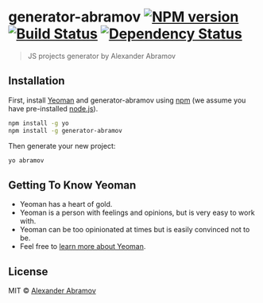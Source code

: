 # generator-abramov [![NPM version][npm-image]][npm-url] [![Build Status][travis-image]][travis-url] [![Dependency Status][daviddm-image]][daviddm-url]
> JS projects generator by Alexander Abramov

## Installation

First, install [Yeoman](http://yeoman.io) and generator-abramov using [npm](https://www.npmjs.com/) (we assume you have pre-installed [node.js](https://nodejs.org/)).

```bash
npm install -g yo
npm install -g generator-abramov
```

Then generate your new project:

```bash
yo abramov
```

## Getting To Know Yeoman

 * Yeoman has a heart of gold.
 * Yeoman is a person with feelings and opinions, but is very easy to work with.
 * Yeoman can be too opinionated at times but is easily convinced not to be.
 * Feel free to [learn more about Yeoman](http://yeoman.io/).

## License

MIT © [Alexander Abramov](alex-abramov.com)


[npm-image]: https://badge.fury.io/js/generator-abramov.svg
[npm-url]: https://npmjs.org/package/generator-abramov
[travis-image]: https://travis-ci.org/zarly/generator-abramov.svg?branch=master
[travis-url]: https://travis-ci.org/zarly/generator-abramov
[daviddm-image]: https://david-dm.org/zarly/generator-abramov.svg?theme=shields.io
[daviddm-url]: https://david-dm.org/zarly/generator-abramov
